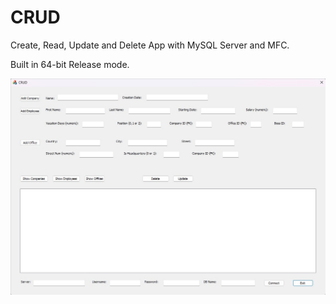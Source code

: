 # CRUD
Create, Read, Update and Delete App with MySQL Server and MFC. 

Built in 64-bit Release mode. 

![alt text](https://github.com/mrstayk/CRUD/blob/main/crud.jpg "UI. ")

